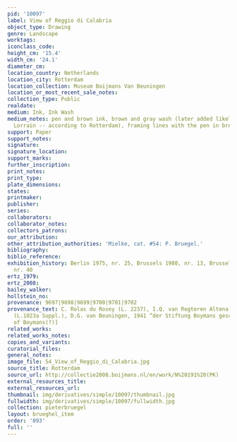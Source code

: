 ```yaml
---
pid: '10097'
label: View of Reggio di Calabria
object_type: Drawing
genre: Landscape
worktags:
iconclass_code:
height_cm: '15.4'
width_cm: '24.1'
diameter_cm:
location_country: Netherlands
location_city: Rotterdam
location_collection: Museum Boijmans Van Beuningen
location_or_most_recent_sale_notes:
collection_type: Public
realdate:
medium: Ink, Ink Wash
medium_notes: pen and brown ink, brown and gray wash (later added likely by Claude
  Lorrain -- according to Rotterdam), framing lines with the pen in brown ink
support: Paper
support_notes:
signature:
signature_location:
support_marks:
further_inscription:
print_notes:
print_type:
plate_dimensions:
states:
printmaker:
publisher:
series:
collaborators:
collaborator_notes:
collectors_patrons:
our_attribution:
other_attribution_authorities: 'Mielke, cat. #54: P. Bruegel.'
bibliography:
biblio_reference:
exhibition_history: Berlin 1975, nr. 25, Brussels 1980, nr. 13, Brussels/Rome 1995,
  nr. 40
ertz_1979:
ertz_2008:
bailey_walker:
hollstein_no:
provenance: 9697|9698|9699|9700|9701|9702
provenance_text: C. Rolas du Rosey (L. 2237), I.Q. van Regteren Altena, F. Koenigs
  (L.1023a Suppl.), D.G. van Beuningen, 1941 “der Stiftung Boymans geschenkt" [donation
  of Boymans(?)]
related_works:
related_works_notes:
copies_and_variants:
curatorial_files:
general_notes:
image_file: 54_View_of_Reggio_di_Calabria.jpg
source_title: Rotterdam
source_url: http://collectie2008.boijmans.nl/en/work/N%20191%20(PK)
external_resources_title:
external_resources_url:
thumbnail: img/derivatives/simple/10097/thumbnail.jpg
fullwidth: img/derivatives/simple/10097/fullwidth.jpg
collection: pieterbruegel
layout: brueghel_item
order: '093'
full: ''
---
```

